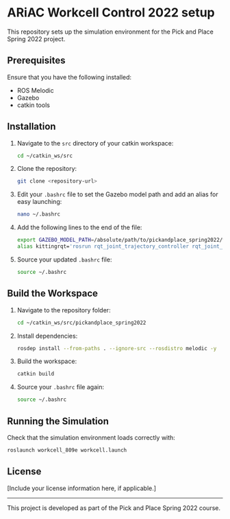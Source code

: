 
# ARiAC Workcell Control 2022 setup

This repository sets up the simulation environment for the Pick and Place Spring 2022 project.

## Prerequisites

Ensure that you have the following installed:
- ROS Melodic
- Gazebo
- catkin tools

## Installation

1. Navigate to the `src` directory of your catkin workspace:
    ```bash
    cd ~/catkin_ws/src
    ```

2. Clone the repository:
    ```bash
    git clone <repository-url>
    ```

3. Edit your `.bashrc` file to set the Gazebo model path and add an alias for easy launching:
    ```bash
    nano ~/.bashrc
    ```

4. Add the following lines to the end of the file:
    ```bash
    export GAZEBO_MODEL_PATH=/absolute/path/to/pickandplace_spring2022/workcell_809e/models:$GAZEBO_MODEL_PATH
    alias kittingrqt='rosrun rqt_joint_trajectory_controller rqt_joint_trajectory_controller robot_description:=/ariac/kitting/robot_description'
    ```

5. Source your updated `.bashrc` file:
    ```bash
    source ~/.bashrc
    ```

## Build the Workspace

1. Navigate to the repository folder:
    ```bash
    cd ~/catkin_ws/src/pickandplace_spring2022
    ```

2. Install dependencies:
    ```bash
    rosdep install --from-paths . --ignore-src --rosdistro melodic -y
    ```

3. Build the workspace:
    ```bash
    catkin build
    ```

4. Source your `.bashrc` file again:
    ```bash
    source ~/.bashrc
    ```

## Running the Simulation

Check that the simulation environment loads correctly with:
```bash
roslaunch workcell_809e workcell.launch
```

## License

[Include your license information here, if applicable.]

---

This project is developed as part of the Pick and Place Spring 2022 course.
